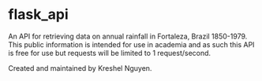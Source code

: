# flask_api


An API for retrieving data on annual rainfall in Fortaleza, Brazil 1850-1979. This public information is intended for use in academia and as such this API is free for use but requests will be limited to 1 request/second.



Created and maintained by Kreshel Nguyen.